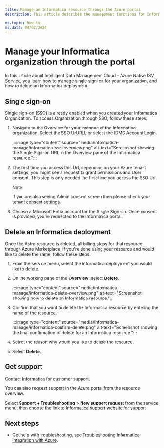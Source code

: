 ```yaml
---
title: Manage an Informatica resource through the Azure portal
description: This article describes the management functions for Informatica IDMC on the Azure portal. 

ms.topic: how-to
ms.date: 04/02/2024
---
```


# Manage your Informatica organization through the portal

In this article about Intelligent Data Management Cloud - Azure Native ISV Service, you learn how to manage single sign-on for your organization, and how to delete an Informatica deployment.

## Single sign-on

Single sign-on (SSO) is already enabled when you created your Informatica Organization. To access Organization through SSO, follow these steps:

1. Navigate to the Overview for your instance of the Informatica organization. Select the SSO UrURLl, or select the IDMC Account Login.

   :::image type="content" source="media/informatica-manage/informatica-sso-overview.png" alt-text="Screenshot showing the Single Sign-on URL in the  Overview pane of the Informatica  resource.":::

1. The first time you access this Url, depending on your Azure tenant settings, you might see a request to grant permissions and User consent. This step is only needed the first time you access the SSO Url.

   > [!NOTE]
   > If you are also seeing Admin consent screen then please check your [tenant consent settings](/azure/active-directory/manage-apps/configure-user-consent).
   >

1. Choose a Microsoft Entra account for the Single Sign-on. Once consent is provided, you're redirected to the Informatica  portal.

## Delete an Informatica deployment

Once the Astro resource is deleted, all billing stops for that resource through Azure Marketplace. If you're done using your resource and would like to delete the same, follow these steps:

1. From the service menu, select the Informatica deployment you would like to delete.

1. On the working pane of the **Overview**, select **Delete**.

    :::image type="content" source="media/informatica-manage/informatica-delete-overview.png" alt-text="Screenshot showing how to delete an Informatica resource.":::

1. Confirm that you want to delete the Informatica resource by entering the name of the resource.

    :::image type="content" source="media/informatica-manage/informatica-confirm-delete.png" alt-text="Screenshot showing the final confirmation of delete for an Informatica resource.":::

1. Select the reason why would you like to delete the resource.

1. Select **Delete**.

## Get support

Contact [Informatica](https://support.informatica.com/) for customer support. 

You can also request support in the Azure portal from the resource overview.

Select **Support + Troubleshooting** > **New support request** from the service menu, then choose the link to [Informatica support website](https://support.informatica.com/) for support

## Next steps

- Get help with troubleshooting, see [Troubleshooting Informatica integration with Azure](troubleshoot.md).

